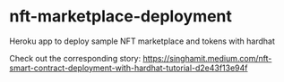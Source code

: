 # nft-marketplace-deployment
Heroku app to deploy sample NFT marketplace and tokens with hardhat

Check out the corresponding story: https://singhamit.medium.com/nft-smart-contract-deployment-with-hardhat-tutorial-d2e43f13e94f
